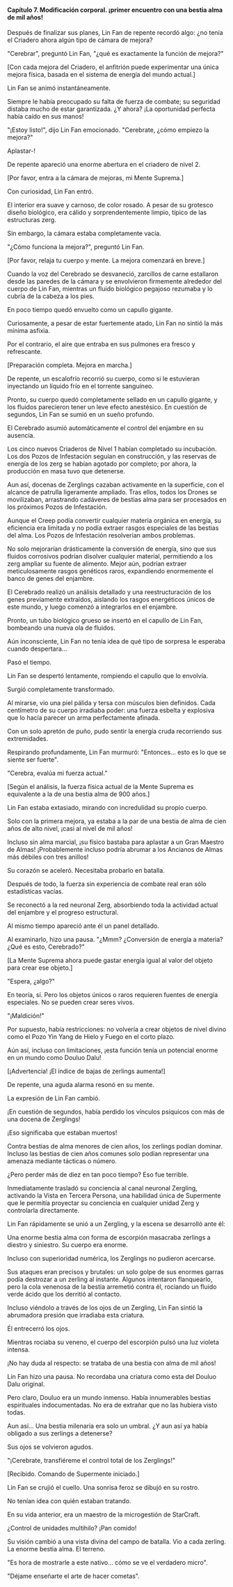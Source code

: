 
#### Capítulo 7. Modificación corporal. ¡primer encuentro con una bestia alma de mil años!


Después de finalizar sus planes, Lin Fan de repente recordó algo: ¿no tenía el Criadero ahora algún tipo de cámara de mejora?

"Cerebrar", preguntó Lin Fan, "¿qué es exactamente la función de mejora?"

[Con cada mejora del Criadero, el anfitrión puede experimentar una única mejora física, basada en el sistema de energía del mundo actual.]

Lin Fan se animó instantáneamente.

Siempre le había preocupado su falta de fuerza de combate; su seguridad distaba mucho de estar garantizada. ¿Y ahora? ¡La oportunidad perfecta había caído en sus manos!

"¡Estoy listo!", dijo Lin Fan emocionado. "Cerebrate, ¿cómo empiezo la mejora?"

Aplastar-!

De repente apareció una enorme abertura en el criadero de nivel 2.

[Por favor, entra a la cámara de mejoras, mi Mente Suprema.]

Con curiosidad, Lin Fan entró.

El interior era suave y carnoso, de color rosado. A pesar de su grotesco diseño biológico, era cálido y sorprendentemente limpio, típico de las estructuras zerg.

Sin embargo, la cámara estaba completamente vacía.

"¿Cómo funciona la mejora?", preguntó Lin Fan.

[Por favor, relaja tu cuerpo y mente. La mejora comenzará en breve.]

Cuando la voz del Cerebrado se desvaneció, zarcillos de carne estallaron desde las paredes de la cámara y se envolvieron firmemente alrededor del cuerpo de Lin Fan, mientras un fluido biológico pegajoso rezumaba y lo cubría de la cabeza a los pies.

En poco tiempo quedó envuelto como un capullo gigante.

Curiosamente, a pesar de estar fuertemente atado, Lin Fan no sintió la más mínima asfixia.

Por el contrario, el aire que entraba en sus pulmones era fresco y refrescante.

[Preparación completa. Mejora en marcha.]

De repente, un escalofrío recorrió su cuerpo, como si le estuvieran inyectando un líquido frío en el torrente sanguíneo.

Pronto, su cuerpo quedó completamente sellado en un capullo gigante, y los fluidos parecieron tener un leve efecto anestésico. En cuestión de segundos, Lin Fan se sumió en un sueño profundo.

El Cerebrado asumió automáticamente el control del enjambre en su ausencia.

Los cinco nuevos Criaderos de Nivel 1 habían completado su incubación. Los dos Pozos de Infestación seguían en construcción, y las reservas de energía de los zerg se habían agotado por completo; por ahora, la producción en masa tuvo que detenerse.

Aun así, docenas de Zerglings cazaban activamente en la superficie, con el alcance de patrulla ligeramente ampliado. Tras ellos, todos los Drones se movilizaban, arrastrando cadáveres de bestias alma para ser procesados en los próximos Pozos de Infestación.

Aunque el Creep podía convertir cualquier materia orgánica en energía, su eficiencia era limitada y no podía extraer rasgos especiales de las bestias del alma. Los Pozos de Infestación resolverían ambos problemas.

No solo mejorarían drásticamente la conversión de energía, sino que sus fluidos corrosivos podrían disolver cualquier material, permitiendo a los zerg ampliar su fuente de alimento. Mejor aún, podrían extraer meticulosamente rasgos genéticos raros, expandiendo enormemente el banco de genes del enjambre.

El Cerebrado realizó un análisis detallado y una reestructuración de los genes previamente extraídos, aislando los rasgos energéticos únicos de este mundo, y luego comenzó a integrarlos en el enjambre.

Pronto, un tubo biológico grueso se insertó en el capullo de Lin Fan, bombeando una nueva ola de fluidos.

Aún inconsciente, Lin Fan no tenía idea de qué tipo de sorpresa le esperaba cuando despertara...

Pasó el tiempo.

Lin Fan se despertó lentamente, rompiendo el capullo que lo envolvía.

Surgió completamente transformado.

Al mirarse, vio una piel pálida y tersa con músculos bien definidos. Cada centímetro de su cuerpo irradiaba poder: una fuerza esbelta y explosiva que lo hacía parecer un arma perfectamente afinada.

Con un solo apretón de puño, pudo sentir la energía cruda recorriendo sus extremidades.

Respirando profundamente, Lin Fan murmuró: "Entonces... esto es lo que se siente ser fuerte".

"Cerebra, evalúa mi fuerza actual."

[Según el análisis, la fuerza física actual de la Mente Suprema es equivalente a la de una bestia alma de 900 años.]

Lin Fan estaba extasiado, mirando con incredulidad su propio cuerpo.

Solo con la primera mejora, ya estaba a la par de una bestia de alma de cien años de alto nivel, ¡casi al nivel de mil años!

Incluso sin alma marcial, ¡su físico bastaba para aplastar a un Gran Maestro de Almas! ¡Probablemente incluso podría abrumar a los Ancianos de Almas más débiles con tres anillos!

Su corazón se aceleró. Necesitaba probarlo en batalla.

Después de todo, la fuerza sin experiencia de combate real eran sólo estadísticas vacías.

Se reconectó a la red neuronal Zerg, absorbiendo toda la actividad actual del enjambre y el progreso estructural.

Al mismo tiempo apareció ante él un panel detallado.

Al examinarlo, hizo una pausa. "¿Mmm? ¿Conversión de energía a materia? ¿Qué es esto, Cerebrado?"

[La Mente Suprema ahora puede gastar energía igual al valor del objeto para crear ese objeto.]

"Espera, ¿algo?"

En teoría, sí. Pero los objetos únicos o raros requieren fuentes de energía especiales. No se pueden crear seres vivos.

"¡Maldición!"

Por supuesto, había restricciones: no volvería a crear objetos de nivel divino como el Pozo Yin Yang de Hielo y Fuego en el corto plazo.

Aún así, incluso con limitaciones, ¡esta función tenía un potencial enorme en un mundo como Douluo Dalu!

[¡Advertencia! ¡El índice de bajas de zerlings aumenta!]

De repente, una aguda alarma resonó en su mente.

La expresión de Lin Fan cambió.

¡En cuestión de segundos, había perdido los vínculos psíquicos con más de una docena de Zerglings!

¡Eso significaba que estaban muertos!

Contra bestias de alma menores de cien años, los zerlings podían dominar. Incluso las bestias de cien años comunes solo podían representar una amenaza mediante tácticas o número.

¿Pero perder más de diez en tan poco tiempo? Eso fue terrible.

Inmediatamente trasladó su conciencia al canal neuronal Zergling, activando la Vista en Tercera Persona, una habilidad única de Supermente que le permitía proyectar su conciencia en cualquier unidad Zerg y controlarla directamente.

Lin Fan rápidamente se unió a un Zergling, y la escena se desarrolló ante él:

Una enorme bestia alma con forma de escorpión masacraba zerlings a diestro y siniestro. Su cuerpo era enorme.

Incluso con superioridad numérica, los Zerglings no pudieron acercarse.

Sus ataques eran precisos y brutales: un solo golpe de sus enormes garras podía destrozar a un zerling al instante. Algunos intentaron flanquearlo, pero la cola venenosa de la bestia arremetió contra él, rociando un fluido verde ácido que los derritió al contacto.

Incluso viéndolo a través de los ojos de un Zergling, Lin Fan sintió la abrumadora presión que irradiaba esta criatura.

Él entrecerró los ojos.

Mientras rociaba su veneno, el cuerpo del escorpión pulsó una luz violeta intensa.

¡No hay duda al respecto: se trataba de una bestia con alma de mil años!

Lin Fan hizo una pausa. No recordaba una criatura como esta del Douluo Dalu original.

Pero claro, Douluo era un mundo inmenso. Había innumerables bestias espirituales indocumentadas. No era de extrañar que no las hubiera visto todas.

Aun así... Una bestia milenaria era solo un umbral. ¿Y aun así ya había obligado a sus zerlings a detenerse?

Sus ojos se volvieron agudos.

"¡Cerebrate, transfiéreme el control total de los Zerglings!"

[Recibido. Comando de Supermente iniciado.]

Lin Fan se crujió el cuello. Una sonrisa feroz se dibujó en su rostro.

No tenían idea con quién estaban tratando.

En su vida anterior, era un maestro de la microgestión de StarCraft.

¿Control de unidades multihilo? ¡Pan comido!

Su visión cambió a una vista divina del campo de batalla. Vio a cada zerling. La enorme bestia alma. El terreno.

"Es hora de mostrarle a este nativo... cómo se ve el verdadero micro".

"Déjame enseñarte el arte de hacer cometas".